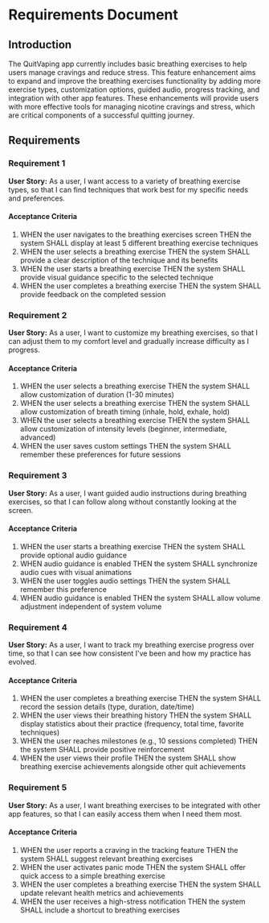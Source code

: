 # Requirements Document

## Introduction

The QuitVaping app currently includes basic breathing exercises to help users manage cravings and reduce stress. This feature enhancement aims to expand and improve the breathing exercises functionality by adding more exercise types, customization options, guided audio, progress tracking, and integration with other app features. These enhancements will provide users with more effective tools for managing nicotine cravings and stress, which are critical components of a successful quitting journey.

## Requirements

### Requirement 1

**User Story:** As a user, I want access to a variety of breathing exercise types, so that I can find techniques that work best for my specific needs and preferences.

#### Acceptance Criteria

1. WHEN the user navigates to the breathing exercises screen THEN the system SHALL display at least 5 different breathing exercise techniques
2. WHEN the user selects a breathing exercise THEN the system SHALL provide a clear description of the technique and its benefits
3. WHEN the user starts a breathing exercise THEN the system SHALL provide visual guidance specific to the selected technique
4. WHEN the user completes a breathing exercise THEN the system SHALL provide feedback on the completed session

### Requirement 2

**User Story:** As a user, I want to customize my breathing exercises, so that I can adjust them to my comfort level and gradually increase difficulty as I progress.

#### Acceptance Criteria

1. WHEN the user selects a breathing exercise THEN the system SHALL allow customization of duration (1-30 minutes)
2. WHEN the user selects a breathing exercise THEN the system SHALL allow customization of breath timing (inhale, hold, exhale, hold)
3. WHEN the user selects a breathing exercise THEN the system SHALL allow customization of intensity levels (beginner, intermediate, advanced)
4. WHEN the user saves custom settings THEN the system SHALL remember these preferences for future sessions

### Requirement 3

**User Story:** As a user, I want guided audio instructions during breathing exercises, so that I can follow along without constantly looking at the screen.

#### Acceptance Criteria

1. WHEN the user starts a breathing exercise THEN the system SHALL provide optional audio guidance
2. WHEN audio guidance is enabled THEN the system SHALL synchronize audio cues with visual animations
3. WHEN the user toggles audio settings THEN the system SHALL remember this preference
4. WHEN audio guidance is enabled THEN the system SHALL allow volume adjustment independent of system volume

### Requirement 4

**User Story:** As a user, I want to track my breathing exercise progress over time, so that I can see how consistent I've been and how my practice has evolved.

#### Acceptance Criteria

1. WHEN the user completes a breathing exercise THEN the system SHALL record the session details (type, duration, date/time)
2. WHEN the user views their breathing history THEN the system SHALL display statistics about their practice (frequency, total time, favorite techniques)
3. WHEN the user reaches milestones (e.g., 10 sessions completed) THEN the system SHALL provide positive reinforcement
4. WHEN the user views their profile THEN the system SHALL show breathing exercise achievements alongside other quit achievements

### Requirement 5

**User Story:** As a user, I want breathing exercises to be integrated with other app features, so that I can easily access them when I need them most.

#### Acceptance Criteria

1. WHEN the user reports a craving in the tracking feature THEN the system SHALL suggest relevant breathing exercises
2. WHEN the user activates panic mode THEN the system SHALL offer quick access to a simple breathing exercise
3. WHEN the user completes a breathing exercise THEN the system SHALL update relevant health metrics and achievements
4. WHEN the user receives a high-stress notification THEN the system SHALL include a shortcut to breathing exercises